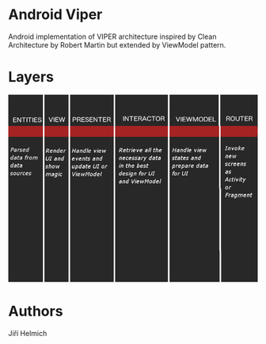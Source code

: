 # Android Viper

Android implementation of VIPER architecture inspired by Clean Architecture by Robert Martin but extended by ViewModel pattern.

# Layers

![Alt text](/architecture_layers.jpg)


# Authors

Jiří Helmich
